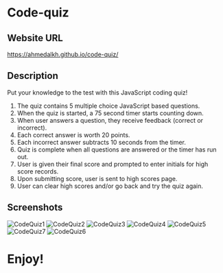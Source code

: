 # Code-quiz

## Website URL
https://ahmedalkh.github.io/code-quiz/

## Description
Put your knowledge to the test with this JavaScript coding quiz!
1. The quiz contains 5 multiple choice JavaScript based questions.
2. When the quiz is started, a 75 second timer starts counting down.
3. When user answers a question, they receive feedback (correct or incorrect).
4. Each correct answer is worth 20 points.
5. Each incorrect answer subtracts 10 seconds from the timer.
6. Quiz is complete when all questions are answered or the timer has run out.
7. User is given their final score and prompted to enter initials for high score records.
8. Upon submitting score, user is sent to high scores page.
9. User can clear high scores and/or go back and try the quiz again.

## Screenshots
![CodeQuiz1](https://user-images.githubusercontent.com/90983346/141704330-7ae49ad9-c859-4cac-b764-dc3a290691de.png)
![CodeQuiz2](https://user-images.githubusercontent.com/90983346/141704355-a3f050e9-381f-4372-9c5c-234bfda5630c.png)
![CodeQuiz3](https://user-images.githubusercontent.com/90983346/141704373-10df8238-de9c-4a88-bdf8-2e39508f67aa.png)
![CodeQuiz4](https://user-images.githubusercontent.com/90983346/141704388-e6f3dac3-1abd-46e8-9a3b-994cdb06a42c.png)
![CodeQuiz5](https://user-images.githubusercontent.com/90983346/141704399-df822445-e6da-461f-bac9-b554bbc4b911.png)
![CodeQuiz7](https://user-images.githubusercontent.com/90983346/141704414-8c9da29f-cfb8-476c-9441-faf735764926.png)
![CodeQuiz6](https://user-images.githubusercontent.com/90983346/141704407-b5f9d648-75f0-4f8f-83ed-65b6a275dfd6.png)


# Enjoy!
